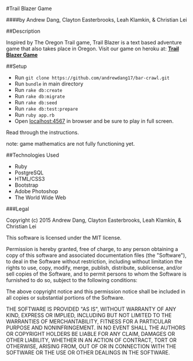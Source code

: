 #Trail Blazer Game

####by Andrew Dang, Clayton Easterbrooks, Leah Klamkin, & Christian Lei

##Description

Inspired by The Oregon Trail game, Trail Blazer is a text based adventure game that also takes place in Oregon. Visit our game on heroku at: [**Trail Blazer Game**](http://trail-blazer-game.herokuapp.com)

##Setup

* Run `git clone https://github.com/andrewdang17/bar-crawl.git`
* Run `bundle` in main directory
* Run `rake db:create`
* Run `rake db:migrate`
* Run `rake db:seed`
* Run `rake db:test:prepare`
* Run `ruby app.rb`
* Open [localhost:4567](https://localhost:4567) in browser and be sure to play in full screen.

Read through the instructions.

note: game mathematics are not fully functioning yet.

##Technologies Used

* Ruby
* PostgreSQL
* HTML/CSS3
* Bootstrap
* Adobe Photoshop
* The World Wide Web

###Legal

Copyright (c) 2015  Andrew Dang, Clayton Easterbrooks, Leah Klamkin, & Christian Lei

This software is licensed under the MIT license.

Permission is hereby granted, free of charge, to any person obtaining a copy
of this software and associated documentation files (the "Software"), to deal
in the Software without restriction, including without limitation the rights
to use, copy, modify, merge, publish, distribute, sublicense, and/or sell
copies of the Software, and to permit persons to whom the Software is
furnished to do so, subject to the following conditions:

The above copyright notice and this permission notice shall be included in
all copies or substantial portions of the Software.

THE SOFTWARE IS PROVIDED "AS IS", WITHOUT WARRANTY OF ANY KIND, EXPRESS OR
IMPLIED, INCLUDING BUT NOT LIMITED TO THE WARRANTIES OF MERCHANTABILITY,
FITNESS FOR A PARTICULAR PURPOSE AND NONINFRINGEMENT. IN NO EVENT SHALL THE
AUTHORS OR COPYRIGHT HOLDERS BE LIABLE FOR ANY CLAIM, DAMAGES OR OTHER
LIABILITY, WHETHER IN AN ACTION OF CONTRACT, TORT OR OTHERWISE, ARISING FROM,
OUT OF OR IN CONNECTION WITH THE SOFTWARE OR THE USE OR OTHER DEALINGS IN
THE SOFTWARE.
